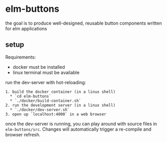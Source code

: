 # elm-buttons
the goal is to produce well-designed, reusable button components written for elm applications

## setup
Requirements:

  * docker must be installed
  * linux terminal must be available

run the dev-server with hot-reloading:

    1. build the docker container (in a linux shell)
      * `cd elm-buttons`
      * `./docker/build-container.sh`
    2. run the development server (in a linux shell)
      * `./docker/dev-server.sh`
    3. open up `localhost:4000` in a web browser

once the dev-server is running, you can play around with source files in `elm-buttons/src`.  Changes will automatically trigger a re-compile and browser refresh.
